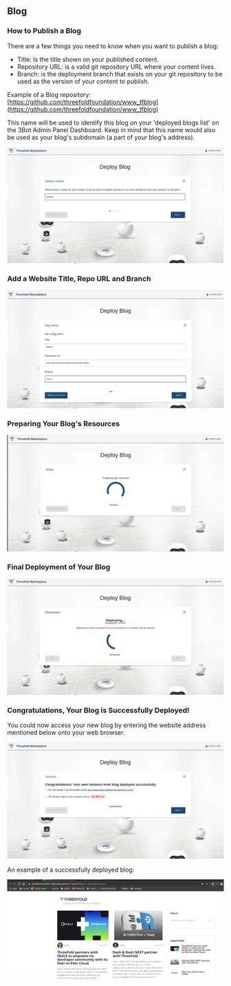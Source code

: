 ## Blog

### How to Publish a Blog

There are a few things you need to know when you want to publish a blog:

- Title: Is the title shown on your published content.
- Repository URL: is a valid git repository URL where your content lives.
- Branch: is the deployment branch that exists on your git repository to be used as the version of your content to publish.

Example of a Blog repository: [https://github.com/threefoldfoundation/www_tfblog](https://github.com/threefoldfoundation/www_tfblog)

This name will be used to identify this blog on your 'deployed blogs list' on the 3Bot Admin Panel Dashboard. Keep in mind that this name would also be used as your blog's subdomain (a part of your blog's address).

![](img/blog_1.png)

### Add a Website Title, Repo URL and Branch
![](img/blog_2.png)



### Preparing Your Blog's Resources

![](img/blog_7.png)


### Final Deployment of Your Blog
![](img/blog_9.png)

### Congratulations, Your Blog is Successfully Deployed!
You could now access your new blog by entering the website address mentioned below onto your web browser.

![](img/blog_10.png)


An example of a successfully deployed blog:

![](img/blog_11.png)
